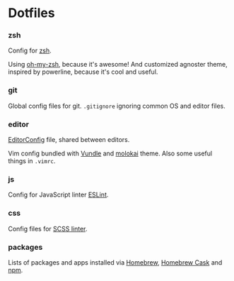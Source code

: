# Dotfiles

### zsh

Config for [zsh][zsh].

Using [oh-my-zsh][oh-my-zsh], because it's awesome! And customized agnoster theme, inspired by powerline, because it's cool and useful.

### git

Global config files for git. `.gitignore` ignoring common OS and editor files.

### editor

[EditorConfig][editorconfig] file, shared between editors.

Vim config bundled with [Vundle][vundle] and [molokai][molokai] theme. Also some useful things in `.vimrc`.

### js

Config for JavaScript linter [ESLint][eslint].

### css

Config files for [SCSS linter][scss-lint].

### packages

Lists of packages and apps installed via [Homebrew][brew], [Homebrew Cask][cask] and [npm][npm].


  [zsh]: http://www.zsh.org/
  [oh-my-zsh]: https://github.com/robbyrussell/oh-my-zsh
  [vundle]: https://github.com/gmarik/Vundle.vim
  [molokai]: https://github.com/tomasr/molokai
  [editorconfig]: http://editorconfig.org/
  [eslint]: http://eslint.org/
  [scss-lint]: https://github.com/brigade/scss-lint
  [brew]: http://brew.sh/
  [cask]: https://caskroom.github.io/
  [npm]: https://www.npmjs.com/
